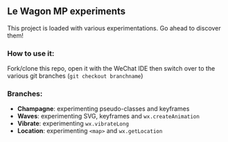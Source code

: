 ## Le Wagon MP experiments

This project is loaded with various experimentations. Go ahead to discover them!

### How to use it:
Fork/clone this repo, open it with the WeChat IDE then switch over to the various git branches (`git checkout branchname`)

### Branches:
- **Champagne**: experimenting pseudo-classes and keyframes
- **Waves**: experimenting SVG, keyframes and `wx.createAnimation`
- **Vibrate**: experimenting `wx.vibrateLong`
- **Location**: experimenting `<map>` and `wx.getLocation`
